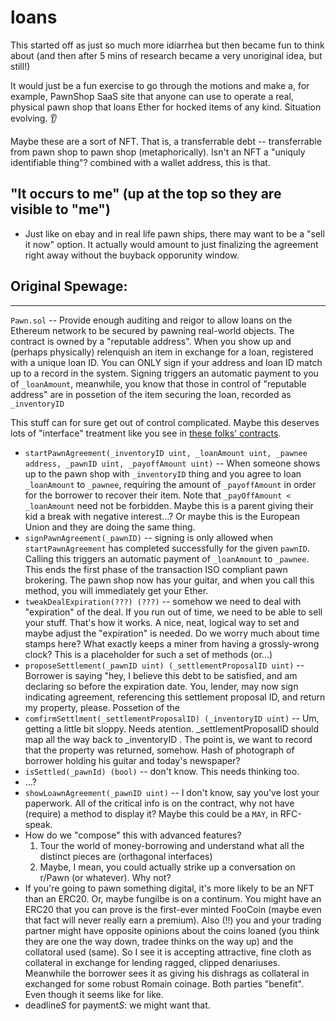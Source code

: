 # loans

This started off as just so much more idiarrhea but then became fun to think about (and then after 5 mins of research became a very unoriginal idea, but still!)

It would just be a fun exercise to go through the motions and make a, for example, PawnShop SaaS site that anyone can use to operate a real, physical pawn shop that loans Ether for hocked items of any kind. Situation evolving. 👂

Maybe these are a sort of NFT. That is, a transferrable debt -- transferrable from pawn shop to pawn shop (metaphorically). Isn't an NFT a "uniquly identifiable thing"? combined with a wallet address, this is that.

## "It occurs to me" (up at the top so they are visible to "me")

* Just like on ebay and in real life pawn ships, there may want to be a "sell it now" option. It actually would amount to just finalizing the agreement right away without the buyback opporunity window.

## Original Spewage:

---

`Pawn.sol` -- Provide enough auditing and reigor to allow loans on the Ethereum network to be secured by pawning real-world objects.
The contract is owned by a "reputable address". When you show up and (perhaps physically) relenquish an item in exchange for a loan, registered with a unique loan ID. You can ONLY sign if your address and loan ID match up to a record in the system. Signing triggers an automatic payment to you of `_loanAmount`, meanwhile, you know that those in control of "reputable address" are in possetion of the item securing the loan, recorded as `_inventoryID`

This stuff can for sure get out of control complicated. Maybe this deserves lots of "interface" treatment like you see in [these folks' contracts](https://github.com/gnosis/safe-contracts/tree/186a21a74b327f17fc41217a927dea7064f74604).

* `startPawnAgreement(_inventoryID uint, _loanAmount uint, _pawnee address, _pawnID uint, _payoffAmount uint)` -- When someone shows up to the pawn shop with `_inventoryID` thing and you agree to loan `_loanAmount` to `_pawnee`, requiring the amount of `_payoffAmount` in order for the borrower to recover their item. Note that `_payOffAmount < _loanAmount` need not be forbidden. Maybe this is a parent giving their kid a break with negative interest...? Or maybe this is the European Union and they are doing the same thing.
* `signPawnAgreement(_pawnID)` -- signing is only allowed when `startPawnAgreement` has completed successfully for the given `pawnID`. Calling this triggers an automatic payment of `_loanAmount` to `_pawnee`. This ends the first phase of the transaction ISO compliant pawn brokering. The pawn shop now has your guitar, and when you call this method, you will immediately get your Ether.
* `tweakDealExpiration(???) (???)` -- somehow we need to deal with "expiration" of the deal. If you run out of time, we need to be able to sell your stuff. That's how it works. A nice, neat, logical way to set and maybe adjust the "expiration" is needed. Do we worry much about time stamps here? What exactly keeps a miner from having a grossly-wrong clock? This is a placeholder for such a set of methods (or...)
* `proposeSettlement(_pawnID uint) (_settlementProposalID uint)` -- Borrower is saying "hey, I believe this debt to be satisfied, and am declaring so before the expiration date. You, lender, may now sign indicating agreement, referencing this settlement proposal ID, and return my property, please. Possetion of the 
* `comfirmSettlment(_settlementProposalID) (_inventoryID uint)` -- Um, getting a little bit sloppy. Needs atention. _settlementProposalID should map all the way back to _inventoryID . The point is, we want to record that the property was returned, somehow. Hash of photograph of borrower holding his guitar and today's newspaper?
* `isSettled(_pawnId) (bool)` -- don't know. This needs thinking too.
* ...?
* `showLoawnAgreement(_pawnID uint)` -- I don't know, say you've lost your paperwork. All of the critical info is on the contract, why not have (require) a method to display it? Maybe this could be a `MAY`, in RFC-speak.
* How do we "compose" this with advanced features?
   1. Tour the world of money-borrowing and understand what all the distinct pieces are (orthagonal interfaces)
   1. Maybe, I mean, you could actually strike up a conversation on r/Pawn (or whatever). Why not?
* If you're going to pawn something digital, it's more likely to be an NFT than an ERC20. Or, maybe fungilbe is on a continum. You might have an ERC20 that you can prove is the first-ever minted FooCoin (maybe even that fact will never really earn a premium). Also (!!) you and your trading partner might have opposite opinions about the coins loaned (you think they are one the way down, tradee thinks on the way up) and the collatoral used (same). So I see it is accepting attractive, fine cloth as collateral in exchange for lending ragged, clipped denariuses. Meanwhile the borrower sees it as giving his dishrags as collateral in exchanged for some robust Romain coinage. Both parties "benefit". Even though it seems like for like.
* deadline*S* for payment*S*: we might want that.
